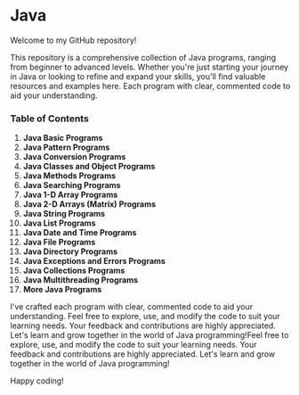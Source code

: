 # Java
Welcome to my GitHub repository!

This repository is a comprehensive collection of Java programs, ranging from beginner to advanced levels. Whether you're just starting your journey in Java or looking to refine and expand your skills, you'll find valuable resources and examples here. Each program with clear, commented code to aid your understanding.

### Table of Contents

1. **Java Basic Programs**
2. **Java Pattern Programs**
3. **Java Conversion Programs**
4. **Java Classes and Object Programs**
5. **Java Methods Programs**
6. **Java Searching Programs**
7. **Java 1-D Array Programs**
8. **Java 2-D Arrays (Matrix) Programs**
9. **Java String Programs**
10. **Java List Programs**
11. **Java Date and Time Programs**
12. **Java File Programs**
13. **Java Directory Programs**
14. **Java Exceptions and Errors Programs**
15. **Java Collections Programs**
16. **Java Multithreading Programs**
17. **More Java Programs**

I've crafted each program with clear, commented code to aid your understanding. Feel free to explore, use, and modify the code to suit your learning needs. Your feedback and contributions are highly appreciated. Let's learn and grow together in the world of Java programming!Feel free to explore, use, and modify the code to suit your learning needs. Your feedback and contributions are highly appreciated. Let's learn and grow together in the world of Java programming!

Happy coding!
